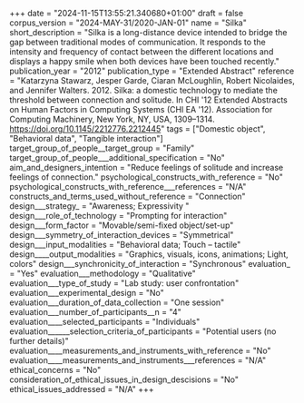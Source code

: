 +++
date = "2024-11-15T13:55:21.340680+01:00"
draft = false
corpus_version = "2024-MAY-31/2020-JAN-01"
name = "Silka"
short_description = "Silka is a long-distance device intended to bridge the gap between traditional modes of communication. It responds to the intensity and frequency of contact between the different locations and displays a happy smile when both devices have been touched recently."
publication_year = "2012"
publication_type = "Extended Abstract"
reference = "Katarzyna Stawarz, Jesper Garde, Ciaran McLoughlin, Robert Nicolaides, and Jennifer Walters. 2012. Silka: a domestic technology to mediate the threshold between connection and solitude. In CHI '12 Extended Abstracts on Human Factors in Computing Systems (CHI EA '12). Association for Computing Machinery, New York, NY, USA, 1309–1314. https://doi.org/10.1145/2212776.2212445"
tags = ["Domestic object", "Behavioral data", "Tangible interaction"]
target_group_of_people__target_group = "Family"
target_group_of_people___additional_specification = "No"
aim_and_designers_intention = "Reduce feelings of solitude and increase feelings of connection."
psychological_constructs_with_reference = "No"
psychological_constructs_with_reference___references = "N/A"
constructs_and_terms_used_without_reference = "Connection"
design___strategy_ = "Awareness; Expressivity "
design___role_of_technology = "Prompting for interaction"
design___form_factor = "Movable/semi-fixed object/set-up"
design___symmetry_of_interaction_devices = "Symmetrical"
design___input_modalities = "Behavioral data; Touch – tactile"
design____output_modalities = "Graphics, visuals, icons, animations; Light, colors"
design___synchronicity_of_interaction = "Synchronous"
evaluation_ = "Yes"
evaluation___methodology = "Qualitative"
evaluation___type_of_study = "Lab study: user confrontation"
evaluation___experimental_design = "No"
evaluation___duration_of_data_collection = "One session"
evaluation___number_of_participants__n = "4"
evaluation____selected_participants = "Individuals"
evaluation______selection_criteria_of_participants = "Potential users (no further details)"
evaluation____measurements_and_instruments_with_reference = "No"
evaluation____measurements_and_instruments___references = "N/A"
ethical_concerns = "No"
consideration_of_ethical_issues_in_design_descisions = "No"
ethical_issues_addressed = "N/A"
+++
